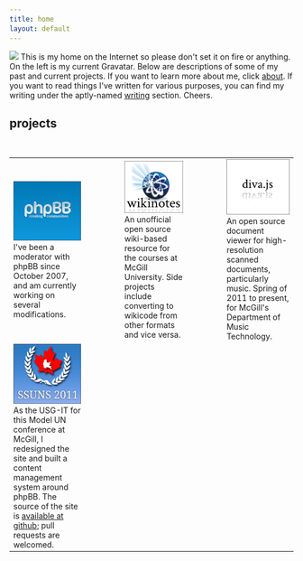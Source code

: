 ```yaml
---
title: home
layout: default
---
```


<img src="http://gravatar.com/avatar/0826c9e6449c9a08230ac6d40a3cde4d" class="leftfloat" />
This is my home on the Internet so please don't set it on fire or anything. On the left is my current Gravatar. Below are descriptions of some of my past and current projects. If you want to learn more about me, click <a href="about.html">about</a>. If you want to read things I've written for various purposes, you can find my writing under the aptly-named <a href="writing.html">writing</a> section. Cheers.

projects
--------
<br />
<table id="projects-grid">
<colgroup>
<col span="1" style="width: 200px;" />
<col span="1" style="width: 180px" />
<col span="1" style="width: 200px;" />
<col span="1" style="width: 180px;" />
<col span="1" style="width: 200px;" />
</colgroup>
<tr>
<td><a href="phpbb" class="nolink"><img src="images/phpbb-snapshot.png" /></a><br />I've been a moderator with phpBB since October 2007, and am currently working on several modifications.</td>
<td></td>
<td><a href="wikinotes" class="nolink"><img src="images/wikinotes-snapshot.png" /></a><br />An unofficial open source wiki-based resource for the courses at McGill University. Side projects include converting to wikicode from other formats and vice versa.</td>
<td></td>
<td><a href="https://www.github.com/DDMAL/diva.js" class="nolink"><img src="images/diva-snapshot.png" /></a><br />An open source document viewer for high-resolution scanned documents, particularly music. Spring of 2011 to present, for McGill's Department of Music Technology.</td>
</tr>
<tr>
<td><a href="http://www.ssuns.org"><img src="images/ssuns-snapshot.png" /></a><br />As the USG-IT for this Model UN conference at McGill, I redesigned the site and built a content management system around phpBB. The source of the site is <a href="https://www.github.com/dellsystem/ssuns-2011">available at github</a>; pull requests are welcomed.</td>
<td></td>
<td></td>
<td></td>
<td></td>
</tr>
</table>

